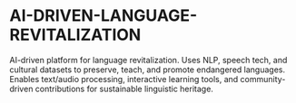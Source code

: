 # AI-DRIVEN-LANGUAGE-REVITALIZATION
AI-driven platform for language revitalization. Uses NLP, speech tech, and cultural datasets to preserve, teach, and promote endangered languages. Enables text/audio processing, interactive learning tools, and community-driven contributions for sustainable linguistic heritage.
